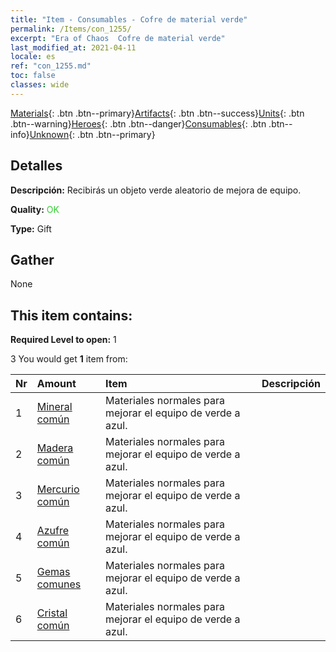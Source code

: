 ```yaml
---
title: "Item - Consumables - Cofre de material verde"
permalink: /Items/con_1255/
excerpt: "Era of Chaos  Cofre de material verde"
last_modified_at: 2021-04-11
locale: es
ref: "con_1255.md"
toc: false
classes: wide
---
```

 [Materials](/es/Items/){: .btn .btn--primary}[Artifacts](/es/Items/Artifacts/){: .btn .btn--success}[Units](/es/Items/Units/){: .btn .btn--warning}[Heroes](/es/Items/Heroes/){: .btn .btn--danger}[Consumables](/es/Items/Consumables/){: .btn .btn--info}[Unknown](/es/Items/Unknown/){: .btn .btn--primary}

## Detalles
 **Descripción:** Recibirás un objeto verde aleatorio de mejora de equipo.

 **Quality:** <span style="color: #32CD32">OK</span>

 **Type:** Gift

## Gather

  None

## This item contains:

 **Required Level to open:** 1

 3 You would get **1** item  from:

  | Nr | Amount |     Item    | Descripción |
  |:---|:-------|:------------|:-----------:|
  | 1 | [Mineral común](/es/Items/mat_6/) | Materiales normales para mejorar el equipo de verde a azul. | 
  | 2 | [Madera común](/es/Items/mat_7/) | Materiales normales para mejorar el equipo de verde a azul. | 
  | 3 | [Mercurio común](/es/Items/mat_8/) | Materiales normales para mejorar el equipo de verde a azul. | 
  | 4 | [Azufre común](/es/Items/mat_9/) | Materiales normales para mejorar el equipo de verde a azul. | 
  | 5 | [Gemas comunes](/es/Items/mat_10/) | Materiales normales para mejorar el equipo de verde a azul. | 
  | 6 | [Cristal común](/es/Items/mat_11/) | Materiales normales para mejorar el equipo de verde a azul. | 

